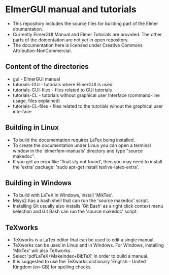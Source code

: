 ElmerGUI manual and tutorials
=============================

* This repository includes the source files for building
  part of the Elmer doumentation.
* Currently ElmerGUI Manual and Elmer Tutorials are provided.
  The other parts of the domentation are not yet in open repository.
* The documentation here is licensed under Creative Commons
  Attribution-NonCommercial.

Content of the directories
--------------------------

* gui - ElmerGUI manual
* tutorials-GUI - tutorials where ElmerGUI is used
* tutorials-GUI-files - files related to GUI tutorials
* tutorials-CL - tutorials without graphical user interface (command-line usage, files explained)
* tutorials-CL-files - files related to the tutorials wihout the graphical user interface 

Building in Linux
-----------------

- To build the documentation requires LaTex being installed.
- To create the documentation under Linux you can open a terminal window in the 'elmerfem-manuals' directory and type "source makedoc".
- If you get an error like 'float.sty not found', then you may need to install the 'extra' package:   'sudo apt-get install texlive-latex-extra'.

Building in Windows
-------------------

- To build with LaTeX in Windows, install 'MikTex'.
- Msys2 has a bash shell that can run the 'source makedoc' script.
- Installing Git usually also installs 'Git Bash' as a right click context menu selection and Git Bash can run the 'source makedoc' script.

TeXworks
--------

- TeXworks is a LaTex editor that can be used to edit a single manual.
- TeXworks can be used in Linux and in Windows.  For Windows, installing 'MikTex' will also TeXworks.
- Select 'pdfLaTeX+MakeIndex+BibTeX' in order to build a manual.
- It is suggested to use the TeXworks dictionary 'English - United Kingdom (en-GB) for spelling checks.
